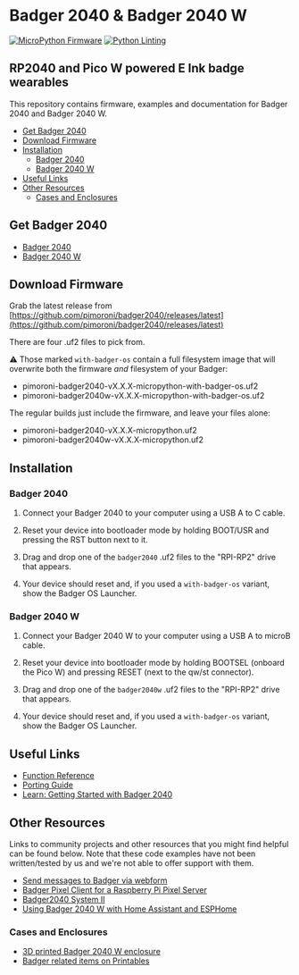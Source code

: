 # Badger 2040 & Badger 2040 W <!-- omit in toc -->

[![MicroPython Firmware](https://github.com/pimoroni/badger2040/actions/workflows/micropython.yml/badge.svg?branch=main)](https://github.com/pimoroni/badger2040/actions/workflows/micropython.yml)
[![Python Linting](https://github.com/pimoroni/badger2040/actions/workflows/python-linting.yml/badge.svg?branch=main)](https://github.com/pimoroni/badger2040/actions/workflows/python-linting.yml)

## RP2040 and Pico W powered E Ink badge wearables<!-- omit in toc -->

This repository contains firmware, examples and documentation for Badger 2040 and Badger 2040 W.

- [Get Badger 2040](#get-badger-2040)
- [Download Firmware](#download-firmware)
- [Installation](#installation)
  - [Badger 2040](#badger-2040)
  - [Badger 2040 W](#badger-2040-w)
- [Useful Links](#useful-links)
- [Other Resources](#other-resources)
  - [Cases and Enclosures](#cases-and-enclosures)

## Get Badger 2040

* [Badger 2040](https://shop.pimoroni.com/products/badger-2040)
* [Badger 2040 W](https://shop.pimoroni.com/products/badger-2040-w)

## Download Firmware

Grab the latest release from [https://github.com/pimoroni/badger2040/releases/latest](https://github.com/pimoroni/badger2040/releases/latest)

There are four .uf2 files to pick from.

:warning: Those marked `with-badger-os` contain a full filesystem image that will overwrite both the firmware *and* filesystem of your Badger:

* pimoroni-badger2040-vX.X.X-micropython-with-badger-os.uf2 
* pimoroni-badger2040w-vX.X.X-micropython-with-badger-os.uf2 

The regular builds just include the firmware, and leave your files alone:

* pimoroni-badger2040-vX.X.X-micropython.uf2 
* pimoroni-badger2040w-vX.X.X-micropython.uf2

## Installation

###  Badger 2040

1. Connect your Badger 2040 to your computer using a USB A to C cable.

2. Reset your device into bootloader mode by holding BOOT/USR and pressing the RST button next to it.

3. Drag and drop one of the `badger2040` .uf2 files to the "RPI-RP2" drive that appears.

4. Your device should reset and, if you used a `with-badger-os` variant, show the Badger OS Launcher.

### Badger 2040 W

1. Connect your Badger 2040 W to your computer using a USB A to microB cable.

2. Reset your device into bootloader mode by holding BOOTSEL (onboard the Pico W) and pressing RESET (next to the qw/st connector). 

3. Drag and drop one of the `badger2040w` .uf2 files to the "RPI-RP2" drive that appears.

4. Your device should reset and, if you used a `with-badger-os` variant, show the Badger OS Launcher.

## Useful Links

* [Function Reference](docs/reference.md)
* [Porting Guide](docs/porting-guide.md)
* [Learn: Getting Started with Badger 2040](https://learn.pimoroni.com/article/getting-started-with-badger-2040)

## Other Resources

Links to community projects and other resources that you might find helpful can be found below. Note that these code examples have not been written/tested by us and we're not able to offer support with them.

* [Send messages to Badger via webform](https://github.com/techcree/Badger2040W/tree/main/webform)
* [Badger Pixel Client for a Raspberry Pi Pixel Server](https://github.com/penguintutor/badger-pixel-client)
* [Badger2040 System II](https://github.com/oneearedrabbit/badger-system-ii)
* [Using Badger 2040 W with Home Assistant and ESPHome](https://community.home-assistant.io/t/anyone-successfully-used-pimoroni-badger-with-esphome/741067/10?u=hellweaver666)

### Cases and Enclosures

* [3D printed Badger 2040 W enclosure](https://kaenner.de/badger2040w)
* [Badger related items on Printables](https://www.printables.com/search/models?q=pimoroni+badger)
